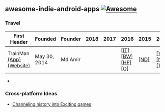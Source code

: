 ## awesome-indie-android-apps      [![Awesome](https://awesome.re/badge.svg)](https://awesome.re)




### Travel 

First Header | Founded | Founder | 2018 | 2017 | 2016 | 2015 | 2014 | 2013
------------ | -------------| -------------| -------------| -------------| -------------| -------------| -------------|-------------
TrainMan [(App)](https://play.google.com/store/apps/details?id=in.trainman.trainmanandroidapp) [(Website)](https://play.google.com/store/apps/details?id=in.trainman.trainmanandroidapp)  |  May 30, 2014 | Md Amir| ||[[IT]](https://www.indiatoday.in/travel/travel-experts/story/4-apps-that-make-train-travel-better-trainmain-travelkhana-railyatri-ticket-jugaad-indian-railways-irctc-315439-2016-03-30)[[BW]](http://bwdisrupt.businessworld.in/article/Trainman-An-Online-Platform-Making-Indian-Railways-Services-Easier-and-Disruptive/03-08-2016-103992/)[[HF]](https://www.huffingtonpost.in/2015/06/25/awesome-irctc-lifehack_n_7652048.html)[[Q]](https://www.huffingtonpost.in/2015/06/25/awesome-irctc-lifehack_n_7652048.html)|[[ND]](https://gadgets.ndtv.com/internet/features/nine-simple-tips-to-make-your-irctc-experience-a-little-bit-less-painful-723823?pfrom=home-indepth)|[[YS]](https://yourstory.com/2014/08/trainman-confirmed-reservation/)[[NM]](https://www.thenewsminute.com/technologies/81)[[TK]](http://trak.in/tags/business/2014/07/10/trainman-predicts-confirmation-irctc-train-tickets/)| 
- 
  

### Cross-platform Ideas
 - [Channeling history into Exciting games](https://www.pcgamer.com/indie-developers-in-india-are-channeling-their-history-into-exciting-new-games/)
 
